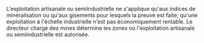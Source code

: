 L'exploitation artisanale ou semiindustrielle ne
s'applique qu'aux indices de minéralisation ou qu'aux gisements pour
lesquels la preuve est faite, qu'une exploitation à l'échelle
industrielle n'est pas économiquement rentable. Le directeur chargé des
mines détermine les zones où l'exploitation artisanale ou
semiindustrielle est autorisée.